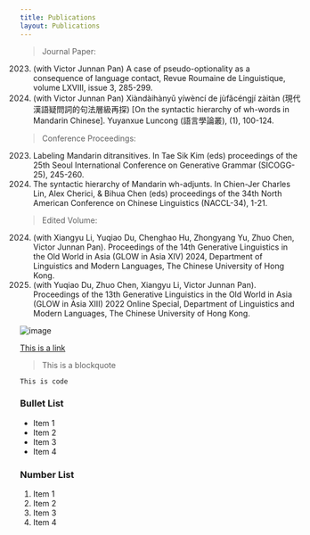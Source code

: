 ```yaml
---
title: Publications
layout: Publications
---
```


> Journal Paper: 
2023. (with Victor Junnan Pan) A case of pseudo-optionality as a consequence of language contact, Revue Roumaine de Linguistique, volume LXVIII, issue 3, 285-299.
2022. (with Victor Junnan Pan) Xiàndàihànyǔ yíwèncí de jùfǎcéngjí zàitàn (現代漢語疑問詞的句法層級再探) [On the syntactic hierarchy of wh-words in Mandarin Chinese]. Yuyanxue Luncong (語言學論叢), (1), 100-124.

> Conference Proceedings:
2023. Labeling Mandarin ditransitives. In Tae Sik Kim (eds) proceedings of the 25th Seoul International Conference on Generative Grammar (SICOGG-25), 245-260.
2023. The syntactic hierarchy of Mandarin wh-adjunts. In Chien-Jer Charles Lin, Alex Cherici, & Bihua Chen (eds) proceedings of the 34th North American Conference on Chinese Linguistics (NACCL-34), 1-21.

> Edited Volume: 
2024. (with Xiangyu Li, Yuqiao Du,  Chenghao Hu, Zhongyang Yu, Zhuo Chen, Victor Junnan Pan). Proceedings of the 14th Generative Linguistics in the Old World in Asia (GLOW in Asia XIV) 2024, Department of Linguistics and Modern Languages, The Chinese University of Hong Kong. 
2022. (with Yuqiao Du, Zhuo Chen, Xiangyu Li, Victor Junnan Pan). Proceedings of the 13th Generative Linguistics in the Old World in Asia (GLOW in Asia XIII) 2022 Online Special, Department of Linguistics and Modern Languages, The Chinese University of Hong Kong.


![image](https://github.com/user-attachments/assets/dfba8e4d-d3dc-47b2-9688-77a3b69288e4)


[This is a link](#)

> This is a blockquote

`This is code`

### Bullet List
* Item 1
* Item 2
* Item 3
* Item 4

### Number List
1. Item 1
2. Item 2
3. Item 3
4. Item 4
